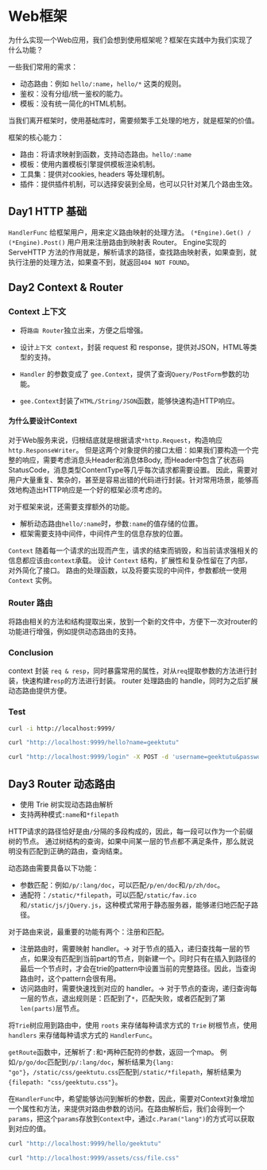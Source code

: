 # Web框架

为什么实现一个Web应用，我们会想到使用框架呢？框架在实践中为我们实现了什么功能？

一些我们常用的需求：

- 动态路由：例如 `hello/:name`，`hello/*` 这类的规则。
- 鉴权：没有分组/统一鉴权的能力。
- 模板：没有统一简化的HTML机制。

当我们离开框架时，使用基础库时，需要频繁手工处理的地方，就是框架的价值。

框架的核心能力：

- 路由：将请求映射到函数，支持动态路由。`hello/:name`
- 模板：使用内置模板引擎提供模板渲染机制。
- 工具集：提供对cookies, headers 等处理机制。
- 插件：提供插件机制，可以选择安装到全局，也可以只针对某几个路由生效。

## Day1 HTTP 基础

`HandlerFunc` 给框架用户，用来定义路由映射的处理方法。
`(*Engine).Get() / (*Engine).Post()` 用户用来注册路由到映射表 Router。
Engine实现的 ServeHTTP 方法的作用就是，解析请求的路径，查找路由映射表，如果查到，就执行注册的处理方法，如果查不到，就返回`404 NOT FOUND`。

## Day2 Context & Router

### Context 上下文

- 将`路由 Router`独立出来，方便之后增强。
- 设计`上下文 context`，封装 request 和 response，提供对JSON，HTML等类型的支持。

- `Handler` 的参数变成了 `gee.Context`，提供了查询`Query/PostForm`参数的功能。
- `gee.Context`封装了`HTML/String/JSON`函数，能够快速构造HTTP响应。

#### 为什么要设计Context

对于Web服务来说，归根结底就是根据请求`*http.Request`，构造响应`http.ResponseWriter`。
但是这两个对象提供的接口太细：如果我们要构造一个完整的响应，需要考虑消息头Header和消息体Body,
而Header中包含了状态码StatusCode，消息类型ContentType等几乎每次请求都需要设置。
因此，需要对用户大量重复、繁杂的，甚至是容易出错的代码进行封装。针对常用场景，能够高效地构造出HTTP响应是一个好的框架必须考虑的。

对于框架来说，还需要支撑额外的功能。

- 解析动态路由`hello/:name`时，参数`:name`的值存储的位置。
- 框架需要支持中间件，中间件产生的信息存放的位置。

`Context` 随着每一个请求的出现而产生，请求的结束而销毁，和当前请求强相关的信息都应该由`context`承载。
设计 `Context` 结构，扩展性和复杂性留在了内部，对外简化了接口。
路由的处理函数，以及将要实现的中间件，参数都统一使用 `Context` 实例。

### Router 路由

将路由相关的方法和结构提取出来，放到一个新的文件中，方便下一次对router的功能进行增强，例如提供动态路由的支持。

### Conclusion

context 封装 `req & resp`，同时暴露常用的属性，对从`req`提取参数的方法进行封装，快速构建`resp`的方法进行封装。
router 处理路由的 handle，同时为之后扩展动态路由提供方便。

### Test

```bash
curl -i http://localhost:9999/

curl "http://localhost:9999/hello?name=geektutu"

curl "http://localhost:9999/login" -X POST -d 'username=geektutu&password=1234'
```

## Day3 Router 动态路由

- 使用 Trie 树实现动态路由解析
- 支持两种模式`:name`和`*filepath`

HTTP请求的路径恰好是由`/`分隔的多段构成的，因此，每一段可以作为一个前缀树的节点。
通过树结构的查询，如果中间某一层的节点都不满足条件，那么就说明没有匹配到正确的路由，查询结束。

动态路由需要具备以下功能：

- 参数匹配：例如`/p/:lang/doc`，可以匹配`/p/en/doc`和`/p/zh/doc`。
- 通配符：`/static/*filepath`，可以匹配`/static/fav.ico`和`/static/js/jQuery.js`，这种模式常用于静态服务器，能够递归地匹配子路径。

对于路由来说，最重要的功能有两个：注册和匹配。

- 注册路由时，需要映射 handler。-> 对于节点的插入，递归查找每一层的节点，如果没有匹配到当前part的节点，则新建一个。同时只有在插入到路径的最后一个节点时，才会在trie的pattern中设置当前的完整路径。因此，当查询路由时，这个pattern会很有用。
- 访问路由时，需要快速找到对应的 handler。-> 对于节点的查询，递归查询每一层的节点，退出规则是：匹配到了`*`，匹配失败，或者匹配到了第`len(parts)`层节点。

将`Trie`树应用到路由中，使用 `roots` 来存储每种请求方式的 `Trie` 树根节点，使用 `handlers` 来存储每种请求方式的 `HandlerFunc`。

`getRoute`函数中，还解析了`:`和`*`两种匹配符的参数，返回一个map。
例如`/p/go/doc`匹配到`/p/:lang/doc`，解析结果为`{lang: "go"}`，`/static/css/geektutu.css`匹配到`/static/*filepath`，解析结果为`{filepath: "css/geektutu.css"}`。

在`HandlerFunc`中，希望能够访问到解析的参数，因此，需要对Context对象增加一个属性和方法，来提供对路由参数的访问。在路由解析后，我们会得到一个`params`，把这个`params`存放到`Context`中，通过`c.Param("lang")`的方式可以获取到对应的值。

```bash
curl "http://localhost:9999/hello/geektutu"

curl "http://localhost:9999/assets/css/file.css"
```
